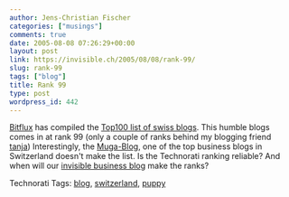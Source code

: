 ```yaml
---
author: Jens-Christian Fischer
categories: ["musings"]
comments: true
date: 2005-08-08 07:26:29+00:00
layout: post
link: https://invisible.ch/2005/08/08/rank-99/
slug: rank-99
tags: ["blog"]
title: Rank 99
type: post
wordpress_id: 442
---
```



[Bitflux](https://www.bitflux.ch/) has compiled the [Top100 list of swiss blogs](https://php5.bitflux.org/top100/). This humble blogs comes in at rank 99 (only a couple of ranks behind my blogging friend [tanja](https://www.nja.ch/)) Interestingly, the [Muga-Blog](https://www.muenstergass.ch/blog/), one of the top business blogs in Switzerland doesn't make the list. Is the Technorati ranking reliable? And when will our [invisible business blog](https://not.invisible.ch) make the ranks?





Technorati Tags: [blog](https://technorati.com/tag/blog), [switzerland](https://technorati.com/tag/switzerland), [puppy](https://technorati.com/tag/puppy)

